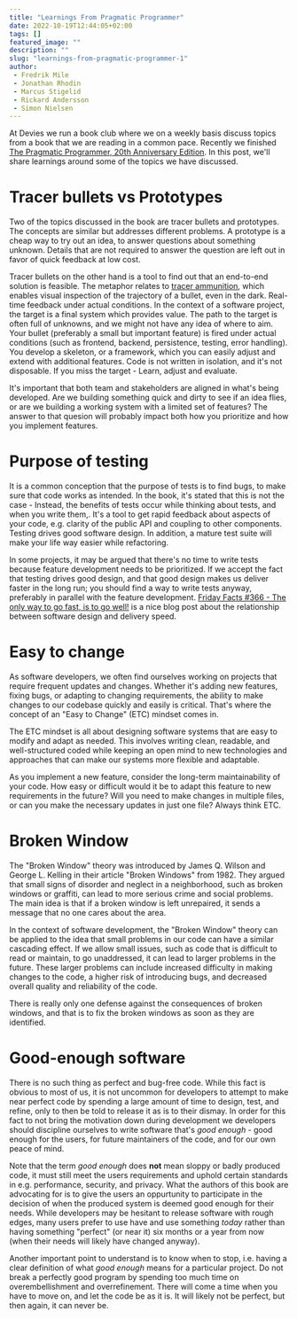 ```yaml
---
title: "Learnings From Pragmatic Programmer"
date: 2022-10-19T12:44:05+02:00
tags: []
featured_image: ""
description: ""
slug: "learnings-from-pragmatic-programmer-1"
author:
 - Fredrik Mile
 - Jonathan Rhodin
 - Marcus Stigelid
 - Rickard Andersson
 - Simon Nielsen
---
```


At Devies we run a book club where we on a weekly basis discuss topics from a book that we are reading in a common pace.
Recently we finished [The Pragmatic Programmer, 20th Anniversary Edition](https://pragprog.com/titles/tpp20/the-pragmatic-programmer-20th-anniversary-edition/).
In this post, we'll share learnings around some of the topics we have discussed.

# Tracer bullets vs Prototypes
Two of the topics discussed in the book are tracer bullets and prototypes.
The concepts are similar but addresses different problems.
A prototype is a cheap way to try out an idea, to answer questions about something unknown.
Details that are not required to answer the question are left out in favor of quick feedback at low cost.

Tracer bullets on the other hand is a tool to find out that an end-to-end solution is feasible.
The metaphor relates to [tracer ammunition](https://en.wikipedia.org/wiki/Tracer_ammunition), which enables visual inspection of the trajectory of a bullet, even in the dark.
Real-time feedback under actual conditions.
In the context of a software project, the target is a final system which provides value.
The path to the target is often full of unknowns, and we might not have any idea of where to aim.
Your bullet (preferably a small but important feature) is fired under actual conditions (such as frontend, backend, persistence, testing, error handling).
You develop a skeleton, or a framework, which you can easily adjust and extend with additional features.
Code is not written in isolation, and it's not disposable.
If you miss the target - Learn, adjust and evaluate.

It's important that both team and stakeholders are aligned in what's being developed.
Are we building something quick and dirty to see if an idea flies, or are we building a working system with a limited set of features?
The answer to that quesion will probably impact both how you prioritize and how you implement features.

# Purpose of testing
It is a common conception that the purpose of tests is to find bugs, to make sure that code works as intended.
In the book, it's stated that this is not the case - Instead, the benefits of tests occur while thinking about tests, and when you write them,.
It's a tool to get rapid feedback about aspects of your code, e.g. clarity of the public API and coupling to other components.
Testing drives good software design.
In addition, a mature test suite will make your life way easier while refactoring.

In some projects, it may be argued that there's no time to write tests because feature development needs to be prioritized.
If we accept the fact that testing drives good design, and that good design makes us deliver faster in the long run; you should find a way to write tests anyway, preferably in parallel with the feature development.
[Friday Facts #366 - The only way to go fast, is to go well!](https://factorio.com/blog/post/fff-366) is a nice blog post about the relationship between software design and delivery speed.

# Easy to change
As software developers, we often find ourselves working on projects that require frequent updates and changes.
Whether it's adding new features, fixing bugs, or adapting to changing requirements, the ability to make changes to our codebase quickly and easily is critical.
That's where the concept of an "Easy to Change" (ETC) mindset comes in.

The ETC mindset is all about designing software systems that are easy to modify and adapt as needed. This involves writing clean, readable, and well-structured coded while
keeping an open mind to new technologies and approaches that can make our systems more flexible and adaptable.

As you implement a new feature, consider the long-term maintainability of your code. How easy or difficult would it be to adapt this feature to new requirements in the future? Will you need to make changes in multiple files, or can you make the necessary updates in just one file? Always think ETC. 

# Broken Window
The "Broken Window" theory was introduced by James Q. Wilson and George L. Kelling in their article "Broken Windows" from 1982.
They argued that small signs of disorder and neglect in a neighborhood, such as broken windows or graffiti, can lead to more serious crime and social problems.
The main idea is that if a broken window is left unrepaired, it sends a message that no one cares about the area.

In the context of software development, the "Broken Window" theory can be applied to the idea that small problems in our code can have a similar cascading effect. 
If we allow small issues, such as code that is difficult to read or maintain, to go unaddressed, it can lead to larger problems in the future.
These larger problems can include increased difficulty in making changes to the code, a higher risk of introducing bugs, and decreased overall quality and reliability of the code.

There is really only one defense against the consequences of broken windows, and that is to fix the broken windows as soon as they are identified.

# Good-enough software

There is no such thing as perfect and bug-free code. While this fact is obvious to most of us, it is not uncommon for developers to attempt to make near perfect code by spending a large amount of time to design, test, and refine, only to then be told to release it as is to their dismay. In order for this fact to not bring the motivation down during development we developers should discipline ourselves to write software that's _good enough_ - good enough for the users, for future maintainers of the code, and for our own peace of mind.

Note that the term _good enough_ does **not** mean sloppy or badly produced code, it must still meet the users requirements and uphold certain standards in e.g. performance, security, and privacy. What the authors of this book are advocating for is to give the users an oppurtunity to participate in the decision of when the produced system is deemed good enough for their needs. While developers may be hesitant to release software with rough edges, many users prefer to use have and use something _today_ rather than having something "perfect" (or near it) six months or a year from now (when their needs will likely have changed anyway). 

Another important point to understand is to know when to stop, i.e. having a clear definition of what _good enough_ means for a particular project. Do not break a perfectly good program by spending too much time on overembellishment and overrefinement. There will come a time when you have to move on, and let the code be as it is. It will likely not be perfect, but then again, it can never be. 
